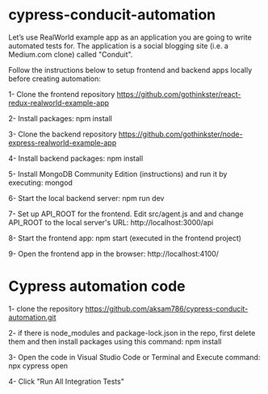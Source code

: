 # cypress-conducit-automation

Let’s use RealWorld example app as an application you are going to write automated tests for. The application is a social blogging site (i.e. a Medium.com clone) called "Conduit".

Follow the instructions below to setup frontend and backend apps locally before creating automation:

1- Clone the frontend repository https://github.com/gothinkster/react-redux-realworld-example-app

2- Install packages: npm install

3- Clone the backend repository https://github.com/gothinkster/node-express-realworld-example-app

4- Install backend packages: npm install

5- Install MongoDB Community Edition (instructions) and run it by executing: mongod

6- Start the local backend server: npm run dev 

7- Set up API_ROOT for the frontend. Edit src/agent.js and and change API_ROOT to the local server's URL: http://localhost:3000/api

8- Start the frontend app: npm start (executed in the frontend project)

9- Open the frontend app in the browser: http://localhost:4100/

# Cypress automation code

1- clone the repository https://github.com/aksam786/cypress-conducit-automation.git

2- if there is node_modules and package-lock.json in the repo, first delete them and then install packages using this command: npm install

3- Open the code in Visual Studio Code or Terminal and Execute command: npx cypress open

4- Click "Run All Integration Tests"
